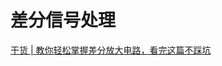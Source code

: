 # 差分信号处理

[干货 | 教你轻松掌握差分放大电路，看完这篇不踩坑](https://blog.csdn.net/weixin_68553999/article/details/126313699?ops_request_misc=&request_id=&biz_id=102&utm_term=%E6%9C%89%E5%85%B3%E5%B7%AE%E5%88%86%E4%BF%A1%E5%8F%B7%E5%8F%8A%E5%B7%AE%E5%88%86%E6%94%BE%E5%A4%A7%E7%94%B5%E8%B7%AF%E7%9A%84%E5%9F%BA%E7%A1%80%E7%9F%A5%E8%AF%86&utm_medium=distribute.pc_search_result.none-task-blog-2~all~sobaiduweb~default-1-126313699.142^v47^body_digest,201^v3^add_ask&spm=1018.2226.3001.4449)